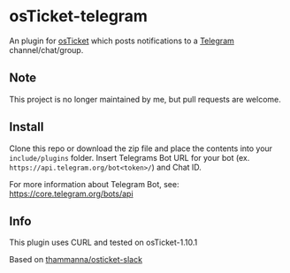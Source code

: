 osTicket-telegram
==============
An plugin for [osTicket](https://osticket.com) which posts notifications to a [Telegram](https://telegram.org) channel/chat/group.

## Note
This project is no longer maintained by me, but pull requests are welcome.

Install
--------
Clone this repo or download the zip file and place the contents into your `include/plugins` folder.
Insert Telegrams Bot URL for your bot (ex. `https://api.telegram.org/bot<token>/`) and Chat ID.

For more information about Telegram Bot, see: https://core.telegram.org/bots/api

Info
------
This plugin uses CURL and tested on osTicket-1.10.1

Based on [thammanna/osticket-slack](https://github.com/thammanna/osticket-slack)
